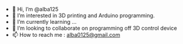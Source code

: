 - 👋 Hi, I’m @alba125
- 👀 I’m interested in 3D printing and Arduino programming.
- 🌱 I’m currently learning ...
- 💞️ I’m looking to collaborate on programming off 3D control device
- 📫 How to reach me :  alba0125@gmail.com

<!---
alba125/alba125 is a ✨ special ✨ repository because its `README.md` (this file) appears on your GitHub profile.
You can click the Preview link to take a look at your changes.
--->
